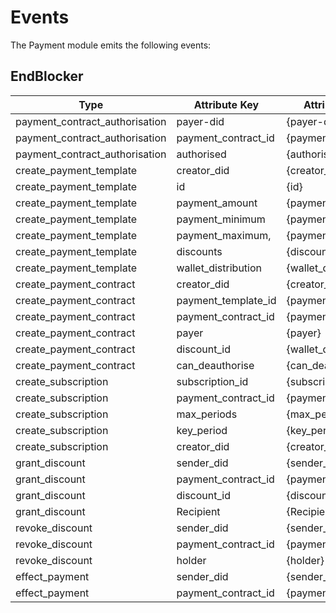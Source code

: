 # Events

The Payment module emits the following events:

## EndBlocker

| Type                            | Attribute Key            | Attribute Value       |
|---------------------------------|--------------------------|-----------------------|
| payment_contract_authorisation  | payer-did                | {payer-did}           |
| payment_contract_authorisation  | payment_contract_id      | {payment_contract_id} |
| payment_contract_authorisation  | authorised               | {authorised}          |
| create_payment_template         | creator_did              | {creator_did}         |
| create_payment_template         | id                       | {id}                  |
| create_payment_template         | payment_amount           | {payment_amount}      |
| create_payment_template         | payment_minimum          | {payment_minimum}     |
| create_payment_template         | payment_maximum,         | {payment_maximum}     |
| create_payment_template         | discounts                | {discounts}           |
| create_payment_template         | wallet_distribution      | {wallet_distribution} |
| create_payment_contract         | creator_did              | {creator_did}         |
| create_payment_contract         | payment_template_id      | {payment_template_id} |
| create_payment_contract         | payment_contract_id      | {payment_contract_id} |
| create_payment_contract         | payer                    | {payer}               |
| create_payment_contract         | discount_id              | {wallet_distribution} |
| create_payment_contract         | can_deauthorise          | {can_deauthorise}     |
| create_subscription             | subscription_id          | {subscription_id}     | 
| create_subscription             | payment_contract_id      | {payment_contract_id} |
| create_subscription             | max_periods              | {max_periods}         |
| create_subscription             | key_period               | {key_period}          |
| create_subscription             | creator_did              | {creator_did}         |
| grant_discount                  | sender_did               | {sender_did}          |
| grant_discount                  | payment_contract_id      | {payment_contract_id} |
| grant_discount                  | discount_id              | {discount_id}         |
| grant_discount                  | Recipient                | {Recipient}           |
| revoke_discount                 | sender_did               | {sender_did}          |
| revoke_discount                 | payment_contract_id      | {payment_contract_id} |
| revoke_discount                 | holder                   | {holder}              |
| effect_payment                  | sender_did               | {sender_did}          |
| effect_payment                  | payment_contract_id      | {payment_contract_id} |
